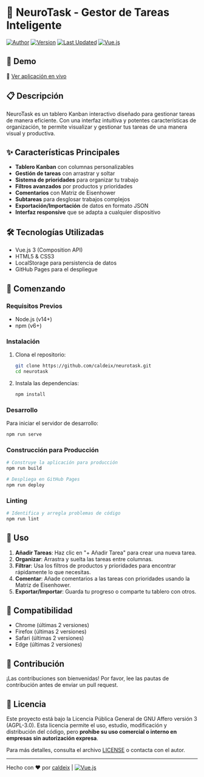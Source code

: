 # 🚀 NeuroTask - Gestor de Tareas Inteligente

[![Author](https://img.shields.io/badge/author-caldeix-blue)](https://github.com/caldeix)
[![Version](https://img.shields.io/badge/version-1.0.0-brightgreen)](https://github.com/caldeix/neurotask/releases)
[![Last Updated](https://img.shields.io/badge/last%20updated-14%2F06%2F2025-orange)](https://github.com/caldeix/neurotask/commits/main)
[![Vue.js](https://img.shields.io/badge/Vue.js-3.x-42b883?logo=vue.js)](https://vuejs.org/)

## 🌟 Demo

🔗 [Ver aplicación en vivo](https://caldeix.github.io/neurotask/)

## 📋 Descripción

NeuroTask es un tablero Kanban interactivo diseñado para gestionar tareas de manera eficiente. Con una interfaz intuitiva y potentes características de organización, te permite visualizar y gestionar tus tareas de una manera visual y productiva.

## ✨ Características Principales

- **Tablero Kanban** con columnas personalizables
- **Gestión de tareas** con arrastrar y soltar
- **Sistema de prioridades** para organizar tu trabajo
- **Filtros avanzados** por productos y prioridades
- **Comentarios** con Matriz de Eisenhower
- **Subtareas** para desglosar trabajos complejos
- **Exportación/Importación** de datos en formato JSON
- **Interfaz responsive** que se adapta a cualquier dispositivo

## 🛠️ Tecnologías Utilizadas

- Vue.js 3 (Composition API)
- HTML5 & CSS3
- LocalStorage para persistencia de datos
- GitHub Pages para el despliegue

## 🚀 Comenzando

### Requisitos Previos

- Node.js (v14+)
- npm (v6+)

### Instalación

1. Clona el repositorio:
   ```bash
   git clone https://github.com/caldeix/neurotask.git
   cd neurotask
   ```

2. Instala las dependencias:
   ```bash
   npm install
   ```

### Desarrollo

Para iniciar el servidor de desarrollo:
```bash
npm run serve
```

### Construcción para Producción

```bash
# Construye la aplicación para producción
npm run build

# Despliega en GitHub Pages
npm run deploy
```

### Linting

```bash
# Identifica y arregla problemas de código
npm run lint
```

## 📝 Uso

1. **Añadir Tareas**: Haz clic en "+ Añadir Tarea" para crear una nueva tarea.
2. **Organizar**: Arrastra y suelta las tareas entre columnas.
3. **Filtrar**: Usa los filtros de productos y prioridades para encontrar rápidamente lo que necesitas.
4. **Comentar**: Añade comentarios a las tareas con prioridades usando la Matriz de Eisenhower.
5. **Exportar/Importar**: Guarda tu progreso o comparte tu tablero con otros.

## 📱 Compatibilidad

- Chrome (últimas 2 versiones)
- Firefox (últimas 2 versiones)
- Safari (últimas 2 versiones)
- Edge (últimas 2 versiones)

## 🤝 Contribución

¡Las contribuciones son bienvenidas! Por favor, lee las pautas de contribución antes de enviar un pull request.

## 📄 Licencia

Este proyecto está bajo la Licencia Pública General de GNU Affero versión 3 (AGPL-3.0). Esta licencia permite el uso, estudio, modificación y distribución del código, pero **prohíbe su uso comercial o interno en empresas sin autorización expresa**.

Para más detalles, consulta el archivo [LICENSE](LICENSE) o contacta con el autor.


---

Hecho con ❤️ por [caldeix](https://github.com/caldeix) | [![Vue.js](https://img.shields.io/badge/Made%20with-Vue.js-42b883?style=flat&logo=vue.js)](https://vuejs.org/)

